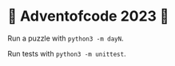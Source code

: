 # 🎄 Adventofcode 2023 🎄

Run a puzzle with `python3 -m dayN`.

Run tests with `python3 -m unittest`.
